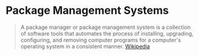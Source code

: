 Package Management Systems
==

> A package manager or package management system is a collection of software tools that automates the process of installing, upgrading, configuring, and removing computer programs for a computer's operating system in a consistent manner. [Wikipedia](https://en.wikipedia.org/wiki/Package_manager)

